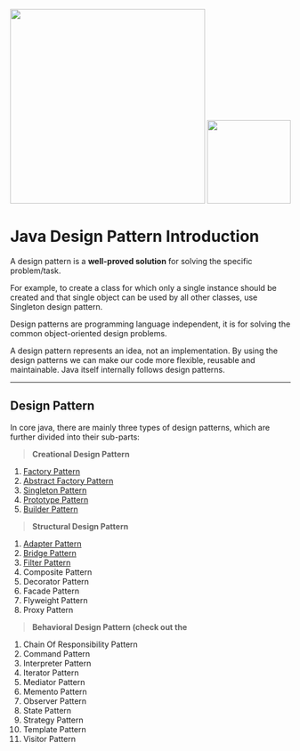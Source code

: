 <p>
  <img src="http://scribbledtech.com/wp-content/uploads/2016/10/JAVA-DESIGN-PATTERNS.jpg" width="350"/>
  <img src="https://qph.ec.quoracdn.net/main-qimg-e966f479b74b12155f6a6ebdff1999cd-c" width="150"/>
</p>

Java Design Pattern Introduction
==========================
A design pattern is a **well-proved solution** <i class="icon-cog"></i> for solving the specific problem/task. 

For example, to create a class for which only a single instance should be created and that single object can be used by all other classes, use Singleton design pattern.

Design patterns are programming language independent, it is for solving the common object-oriented design problems.

A design pattern represents an idea, not an implementation. By using the design patterns we can make our code more flexible, reusable and maintainable. 
Java itself internally follows design patterns.

----------


Design Pattern
-------------

In core java, there are mainly three types of design patterns, which are further divided into their sub-parts:

>**Creational Design Pattern**
1. [Factory Pattern](src/main/java/com/jmc/creational_patterns/factory_pattern)
2. [Abstract Factory Pattern](src/main/java/com/jmc/creational_patterns/abstract_pattern)
3. [Singleton Pattern](src/main/java/com/jmc/creational_patterns/singleton_pattern)
4. [Prototype Pattern](src/main/java/com/jmc/creational_patterns/prototype_pattern)
5. [Builder Pattern](src/main/java/com/jmc/creational_patterns/builder_pattern)
>**Structural Design Pattern**
1. [Adapter Pattern](src/main/java/com/jmc/structural_patterns/adapter_pattern)
2. [Bridge Pattern](src/main/java/com/jmc/structural_patterns/bridge_pattern)
3. [Filter Pattern](src/main/java/com/jmc/structural_patterns/filter_pattern)
3. Composite Pattern
4. Decorator Pattern
5. Facade Pattern
6. Flyweight Pattern
7. Proxy Pattern
>**Behavioral Design Pattern (check out the**
1. Chain Of Responsibility Pattern
2. Command Pattern
3. Interpreter Pattern
4. Iterator Pattern
5. Mediator Pattern
6. Memento Pattern
7. Observer Pattern
8. State Pattern
8. Strategy Pattern
9. Template Pattern
10. Visitor Pattern

